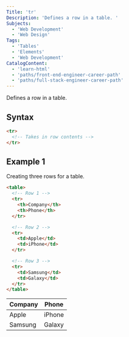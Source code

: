 ```yaml
---
Title: 'tr'
Description: 'Defines a row in a table. '
Subjects:
  - 'Web Development'
  - 'Web Design'
Tags:
  - 'Tables'
  - 'Elements'
  - 'Web Development'
CatalogContent:
  - 'learn-html'
  - 'paths/front-end-engineer-career-path'
  - 'paths/full-stack-engineer-career-path'
---
```


Defines a row in a table.

## Syntax

```html
<tr>
  <!-- Takes in row contents -->
</tr>
```

## Example 1

Creating three rows for a table.

```html
<table>
  <!-- Row 1 -->
  <tr>
    <th>Company</th>
    <th>Phone</th>
  </tr>

  <!-- Row 2 -->
  <tr>
    <td>Apple</td>
    <td>iPhone</td>
  </tr>

  <!-- Row 3 -->
  <tr>
    <td>Samsung</td>
    <td>Galaxy</td>
  </tr>
</table>
```

| Company | Phone  |
| ------- | ------ |
| Apple   | iPhone |
| Samsung | Galaxy |
